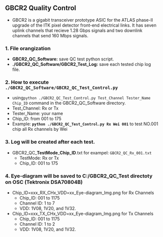 ## GBCR2 Quality Control
  - GBCR2 is a gigabit transceiver prototype ASIC for the ATLAS phase-II upgrade of the ITK pixel detector front-end electrical links. It has seven uplink channels that recieve 1.28 Gbps signals and two downlink channels that send 160 Mbps  signals.
### 1. File orangization
  - **GBCR2_QC_Software:** save QC test python script.
  - **./GBCR2_QC_Software/GBCR2_Test_Log:** save each tested chip log file.
### 2. How to execute `./GBCR2_QC_Software/GBCR2_QC_Test_Control.py`
  - using`python ./GBCR2_QC_Test_Control.py Test_Channel Tester_Name Chip_ID` command in the GBCR2_QC_Software directory.
  - Test_Channel: Rx or Tx
  - Tester_Name: your name
  - Chip_ID: from 001 to 175
  - Example: **`python ./GBCR2_QC_Test_Control.py Rx Wei 001`** to test NO.001 chip all Rx channels by Wei  
### 3. Log will be created after each test.
  - GBCR2_QC_**TestMode**_**Chip_ID**.txt for exampel: `GBCR2_QC_Rx_001.txt`
    * TestMode: Rx or Tx
    * Chip_ID: 001 to 175
### 4. Eye-diagram will be saved to C:/GBCR2_QC_Test directoty on OSC (Tektronix DSA70804B)
  * Chip_ID=xxx_RX_CHx_VDD=xx_Eye-diagram_Img.png for Rx Channels
    - Chip_ID: 001 to 1175
    - Channel ID: 1 to 7
    - VDD: 1V08, 1V20, and 1V32.
  * Chip_ID=xxx_TX_CHx_VDD=xx_Eye-diagram_Img.png for Tx Channels
    - Chip_ID: 001 to 1175
    - Channel ID: 1 to 2
    - VDD: 1V08, 1V20, and 1V32.

